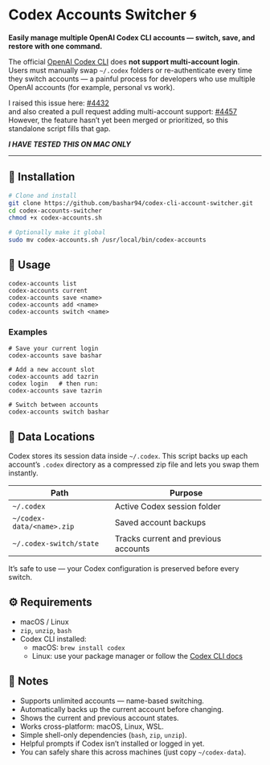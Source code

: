 # Codex Accounts Switcher 🌀

**Easily manage multiple OpenAI Codex CLI accounts — switch, save, and restore with one command.**

The official [OpenAI Codex CLI](https://github.com/openai/codex) does **not support multi-account login**.  
Users must manually swap `~/.codex` folders or re-authenticate every time they switch accounts — a painful process for developers who use multiple OpenAI accounts (for example, personal vs work).

I raised this issue here: [#4432](https://github.com/openai/codex/issues/4432)  
and also created a pull request adding multi-account support: [#4457](https://github.com/openai/codex/pull/4457)  
However, the feature hasn’t yet been merged or prioritized, so this standalone script fills that gap.

***I HAVE TESTED THIS ON MAC ONLY***


---

## 🔧 Installation

```bash
# Clone and install
git clone https://github.com/bashar94/codex-cli-account-switcher.git
cd codex-accounts-switcher
chmod +x codex-accounts.sh

# Optionally make it global
sudo mv codex-accounts.sh /usr/local/bin/codex-accounts
```

## 🚀 Usage
```
codex-accounts list
codex-accounts current
codex-accounts save <name>
codex-accounts add <name>
codex-accounts switch <name>
```
### Examples
```
# Save your current login
codex-accounts save bashar

# Add a new account slot
codex-accounts add tazrin
codex login   # then run:
codex-accounts save tazrin

# Switch between accounts
codex-accounts switch bashar
```
## 📁 Data Locations
Codex stores its session data inside `~/.codex`.
This script backs up each account’s `.codex` directory as a compressed zip file and lets you swap them instantly.

| Path                      | Purpose                              |
| ------------------------- | ------------------------------------ |
| `~/.codex`                | Active Codex session folder          |
| `~/codex-data/<name>.zip` | Saved account backups                |
| `~/.codex-switch/state`   | Tracks current and previous accounts |

It’s safe to use — your Codex configuration is preserved before every switch.

## ⚙️ Requirements
- macOS / Linux
- `zip`, `unzip`, `bash`
- Codex CLI installed:
  - macOS: `brew install codex`
  - Linux: use your package manager or follow the [Codex CLI docs](https://developers.openai.com/codex/cli/)

## 🧠 Notes
- Supports unlimited accounts — name-based switching.
- Automatically backs up the current account before changing.
- Shows the current and previous account states.
- Works cross-platform: macOS, Linux, WSL.
- Simple shell-only dependencies (`bash`, `zip`, `unzip`).
- Helpful prompts if Codex isn’t installed or logged in yet.
- You can safely share this across machines (just copy `~/codex-data`).
